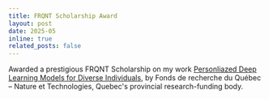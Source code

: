 ```yaml
---
title: FRQNT Scholarship Award
layout: post
date: 2025-05
inline: true
related_posts: false
---
```


Awarded a prestigious FRQNT Scholarship on my work <a href='https://doi.org/10.69777/372394'>Personliazed Deep Learning Models for Diverse Individuals</a>, by Fonds de recherche du Québec – Nature et Technologies, Quebec's provincial research-funding body.

